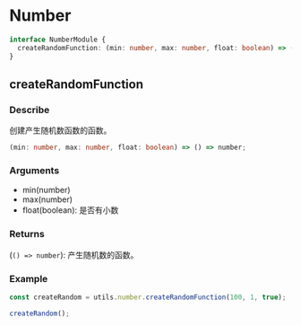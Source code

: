 # Number
```ts
interface NumberModule {
  createRandomFunction: (min: number, max: number, float: boolean) => () => number;
}
```

## createRandomFunction
### Describe
创建产生随机数函数的函数。
```ts
(min: number, max: number, float: boolean) => () => number;
```

### Arguments
  - min(number)
  - max(number)
  - float(boolean): 是否有小数

### Returns
(```() => number```): 产生随机数的函数。

### Example
```ts
const createRandom = utils.number.createRandomFunction(100, 1, true);

createRandom();
```